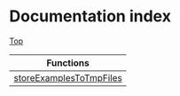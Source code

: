 # Documentation index

[Top](../README.md)



| Functions                                                             |
| --------------------------------------------------------------------- |
| [storeExamplesToTmpFiles](function.storeExamplesToTmpFiles/README.md) |
